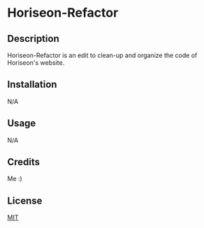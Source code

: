 # Horiseon-Refactor

## Description

Horiseon-Refactor is an edit to clean-up and organize the code of Horiseon's website.

## Installation

N/A

## Usage

N/A

## Credits

Me :)

## License

[MIT](https://choosealicense.com/licenses/mit/)